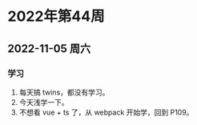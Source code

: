# 2022年第44周

## 2022-11-05 周六

### 学习
1. 每天搞 twins，都没有学习。
2. 今天浅学一下。
3. 不想看 vue + ts 了，从 webpack 开始学，回到 P109。